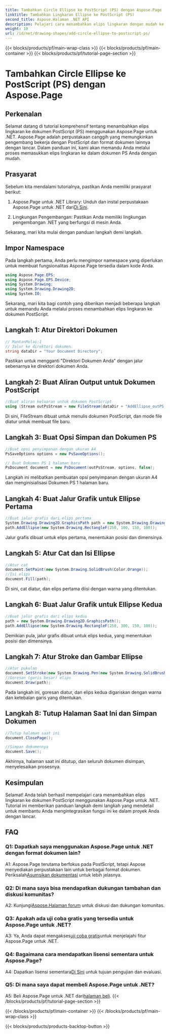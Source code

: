 ```yaml
---
title: Tambahkan Circle Ellipse ke PostScript (PS) dengan Aspose.Page
linktitle: Tambahkan Lingkaran Ellipse ke PostScript (PS)
second_title: Aspose.Halaman .NET API
description: Pelajari cara menambahkan elips lingkaran dengan mudah ke dokumen PostScript (PS) menggunakan Aspose.Page untuk .NET. Ikuti panduan langkah demi langkah kami untuk integrasi yang lancar.
weight: 10
url: /id/net/drawing-shapes/add-circle-ellipse-to-postscript-ps/
---
```


{{< blocks/products/pf/main-wrap-class >}}
{{< blocks/products/pf/main-container >}}
{{< blocks/products/pf/tutorial-page-section >}}

# Tambahkan Circle Ellipse ke PostScript (PS) dengan Aspose.Page

## Perkenalan

Selamat datang di tutorial komprehensif tentang menambahkan elips lingkaran ke dokumen PostScript (PS) menggunakan Aspose.Page untuk .NET. Aspose.Page adalah perpustakaan canggih yang memungkinkan pengembang bekerja dengan PostScript dan format dokumen lainnya dengan lancar. Dalam panduan ini, kami akan memandu Anda melalui proses memasukkan elips lingkaran ke dalam dokumen PS Anda dengan mudah.

## Prasyarat

Sebelum kita mendalami tutorialnya, pastikan Anda memiliki prasyarat berikut:

1.  Aspose.Page untuk .NET Library: Unduh dan instal perpustakaan Aspose.Page untuk .NET dari[Di Sini](https://releases.aspose.com/page/net/).

2. Lingkungan Pengembangan: Pastikan Anda memiliki lingkungan pengembangan .NET yang berfungsi di mesin Anda.

Sekarang, mari kita mulai dengan panduan langkah demi langkah.

## Impor Namespace

Pada langkah pertama, Anda perlu mengimpor namespace yang diperlukan untuk membuat fungsionalitas Aspose.Page tersedia dalam kode Anda.

```csharp
using Aspose.Page.EPS;
using Aspose.Page.EPS.Device;
using System.Drawing;
using System.Drawing.Drawing2D;
using System.IO;
```

Sekarang, mari kita bagi contoh yang diberikan menjadi beberapa langkah untuk memandu Anda melalui proses menambahkan elips lingkaran ke dokumen PostScript.

## Langkah 1: Atur Direktori Dokumen

```csharp
// MantanMulai:1
// Jalur ke direktori dokumen.
string dataDir = "Your Document Directory";
```

Pastikan untuk mengganti "Direktori Dokumen Anda" dengan jalur sebenarnya ke direktori dokumen Anda.

## Langkah 2: Buat Aliran Output untuk Dokumen PostScript

```csharp
//Buat aliran keluaran untuk dokumen PostScript
using (Stream outPsStream = new FileStream(dataDir + "AddEllipse_outPS.ps", FileMode.Create))
```

Di sini, FileStream dibuat untuk menulis dokumen PostScript, dan mode file diatur untuk membuat file baru.

## Langkah 3: Buat Opsi Simpan dan Dokumen PS

```csharp
//Buat opsi penyimpanan dengan ukuran A4
PsSaveOptions options = new PsSaveOptions();

// Buat Dokumen PS 1 halaman baru
PsDocument document = new PsDocument(outPsStream, options, false);
```

Langkah ini melibatkan pembuatan opsi penyimpanan dengan ukuran A4 dan menginisialisasi Dokumen PS 1 halaman baru.

## Langkah 4: Buat Jalur Grafik untuk Ellipse Pertama

```csharp
//Buat jalur grafis dari elips pertama
System.Drawing.Drawing2D.GraphicsPath path = new System.Drawing.Drawing2D.GraphicsPath();
path.AddEllipse(new System.Drawing.RectangleF(250, 100, 150, 100));
```

Jalur grafis dibuat untuk elips pertama, menentukan posisi dan dimensinya.

## Langkah 5: Atur Cat dan Isi Ellipse

```csharp
//Atur cat
document.SetPaint(new System.Drawing.SolidBrush(Color.Orange));
//Isi elips
document.Fill(path);
```

Di sini, cat diatur, dan elips pertama diisi dengan warna yang ditentukan.

## Langkah 6: Buat Jalur Grafik untuk Ellipse Kedua

```csharp
//Buat jalur grafis dari elips kedua
path = new System.Drawing.Drawing2D.GraphicsPath();
path.AddEllipse(new System.Drawing.RectangleF(250, 300, 150, 100));
```

Demikian pula, jalur grafis dibuat untuk elips kedua, yang menentukan posisi dan dimensinya.

## Langkah 7: Atur Stroke dan Gambar Ellipse

```csharp
//Atur pukulan
document.SetStroke(new System.Drawing.Pen(new System.Drawing.SolidBrush(Color.Red), 3));
//Goresan (garis besar) elips
document.Draw(path);
```

Pada langkah ini, goresan diatur, dan elips kedua digariskan dengan warna dan ketebalan garis yang ditentukan.

## Langkah 8: Tutup Halaman Saat Ini dan Simpan Dokumen

```csharp
//Tutup halaman saat ini
document.ClosePage();

//Simpan dokumennya
document.Save();
```

Akhirnya, halaman saat ini ditutup, dan seluruh dokumen disimpan, menyelesaikan prosesnya.

## Kesimpulan

Selamat! Anda telah berhasil mempelajari cara menambahkan elips lingkaran ke dokumen PostScript menggunakan Aspose.Page untuk .NET. Tutorial ini memberikan panduan langkah demi langkah yang mendetail untuk membantu Anda mengintegrasikan fungsi ini ke dalam proyek Anda dengan lancar.

## FAQ

### Q1: Dapatkah saya menggunakan Aspose.Page untuk .NET dengan format dokumen lain?

 A1: Aspose.Page terutama berfokus pada PostScript, tetapi Aspose menyediakan perpustakaan lain untuk berbagai format dokumen. Periksalah[Asumsikan dokumentasi](https://reference.aspose.com/page/net/) untuk lebih jelasnya.

### Q2: Di mana saya bisa mendapatkan dukungan tambahan dan diskusi komunitas?

 A2: Kunjungi[Aspose.Halaman forum](https://forum.aspose.com/c/page/39) untuk diskusi dan dukungan komunitas.

### Q3: Apakah ada uji coba gratis yang tersedia untuk Aspose.Page untuk .NET?

 A3: Ya, Anda dapat mengakses[uji coba gratis](https://releases.aspose.com/)untuk menjelajahi fitur Aspose.Page untuk .NET.

### Q4: Bagaimana cara mendapatkan lisensi sementara untuk Aspose.Page?

 A4: Dapatkan lisensi sementara[Di Sini](https://purchase.aspose.com/temporary-license/) untuk tujuan pengujian dan evaluasi.

### Q5: Di mana saya dapat membeli Aspose.Page untuk .NET?

 A5: Beli Aspose.Page untuk .NET dari[halaman beli](https://purchase.aspose.com/buy).
{{< /blocks/products/pf/tutorial-page-section >}}

{{< /blocks/products/pf/main-container >}}
{{< /blocks/products/pf/main-wrap-class >}}

{{< blocks/products/products-backtop-button >}}
